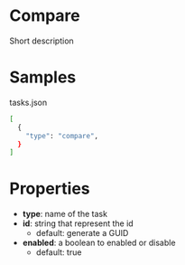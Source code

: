 # Compare

Short description

# Samples

tasks.json 
```sh
[
  {
    "type": "compare",
  }
] 
```


# Properties

- **type**: name of the task
- **id**: string that represent the id
    - default: generate a GUID
- **enabled**: a boolean to enabled or disable
    - default: true